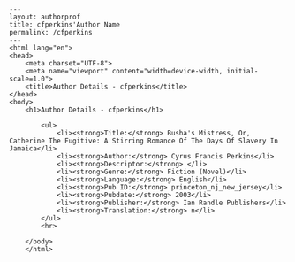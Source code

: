 
    ---
    layout: authorprof
    title: cfperkins'Author Name 
    permalink: /cfperkins
    ---
    <html lang="en">
    <head>
        <meta charset="UTF-8">
        <meta name="viewport" content="width=device-width, initial-scale=1.0">
        <title>Author Details - cfperkins</title>
    </head>
    <body>
        <h1>Author Details - cfperkins</h1>
        
            <ul>
                <li><strong>Title:</strong> Busha's Mistress, Or, Catherine The Fugitive: A Stirring Romance Of The Days Of Slavery In Jamaica</li>
                <li><strong>Author:</strong> Cyrus Francis Perkins</li>
                <li><strong>Descriptor:</strong> </li>
                <li><strong>Genre:</strong> Fiction (Novel)</li>
                <li><strong>Language:</strong> English</li>
                <li><strong>Pub ID:</strong> princeton_nj_new_jersey</li>
                <li><strong>Pubdate:</strong> 2003</li>
                <li><strong>Publisher:</strong> Ian Randle Publishers</li>
                <li><strong>Translation:</strong> n</li>
            </ul>
            <hr>
            
        </body>
        </html>
        